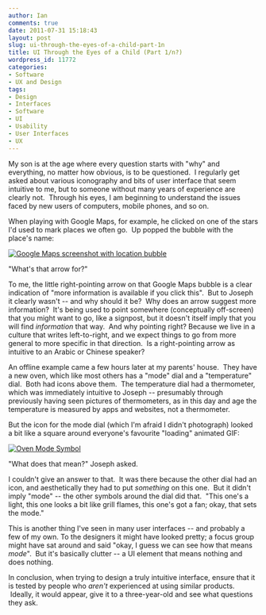 ```yaml
---
author: Ian
comments: true
date: 2011-07-31 15:18:43
layout: post
slug: ui-through-the-eyes-of-a-child-part-1n
title: UI Through the Eyes of a Child (Part 1/n?)
wordpress_id: 11772
categories:
- Software
- UX and Design
tags:
- Design
- Interfaces
- Software
- UI
- Usability
- User Interfaces
- UX
---
```


My son is at the age where every question starts with "why" and everything, no matter how obvious, is to be questioned.  I regularly get asked about various iconography and bits of user interface that seem intuitive to me, but to someone without many years of experience are clearly not.  Through his eyes, I am beginning to understand the issues faced by new users of computers, mobile phones, and so on.

When playing with Google Maps, for example, he clicked on one of the stars I'd used to mark places we often go.  Up popped the bubble with the place's name:

[![Google Maps screenshot with location bubble](https://files.ianrenton.com/sites/blog/2011/07/screenshot-1312118967365-500x300.png)](https://files.ianrenton.com/sites/blog/2011/07/screenshot-1312118967365.png)

"What's that arrow for?"

To me, the little right-pointing arrow on that Google Maps bubble is a clear indication of "more information is available if you click this".  But to Joseph it clearly wasn't -- and why should it be?  Why does an arrow suggest more information?  It's being used to point somewhere (conceptually off-screen) that you might want to go, like a signpost, but it doesn't itself imply that you will find _information_ that way.  And why pointing right? Because we live in a culture that writes left-to-right, and we expect things to go from more general to more specific in that direction.  Is a right-pointing arrow as intuitive to an Arabic or Chinese speaker?

An offline example came a few hours later at my parents' house.  They have a new oven, which like most others has a "mode" dial and a "temperature" dial.  Both had icons above them.  The temperature dial had a thermometer, which was immediately intuitive to Joseph -- presumably through previously having seen pictures of thermometers, as in this day and age the temperature is measured by apps and websites, not a thermometer.

But the icon for the mode dial (which I'm afraid I didn't photograph) looked a bit like a square around everyone's favourite "loading" animated GIF:

[![Oven Mode Symbol](https://files.ianrenton.com/sites/blog/2011/07/oven-mode.png)](https://files.ianrenton.com/sites/blog/2011/07/oven-mode.png)

"What does that mean?" Joseph asked.

I couldn't give an answer to that.  It was there because the other dial had an icon, and aesthetically they had to put _something_ on this one.  But it didn't imply "mode" -- the other symbols around the dial did that.  "This one's a light, this one looks a bit like grill flames, this one's got a fan; okay, that sets the mode."

This is another thing I've seen in many user interfaces -- and probably a few of my own. To the designers it might have looked pretty; a focus group might have sat around and said "okay, I guess we can see how that means _mode_".  But it's basically clutter -- a UI element that means nothing and does nothing.

In conclusion, when trying to design a truly intuitive interface, ensure that it is tested by people who _aren't_ experienced at using similar products.  Ideally, it would appear, give it to a three-year-old and see what questions they ask.

